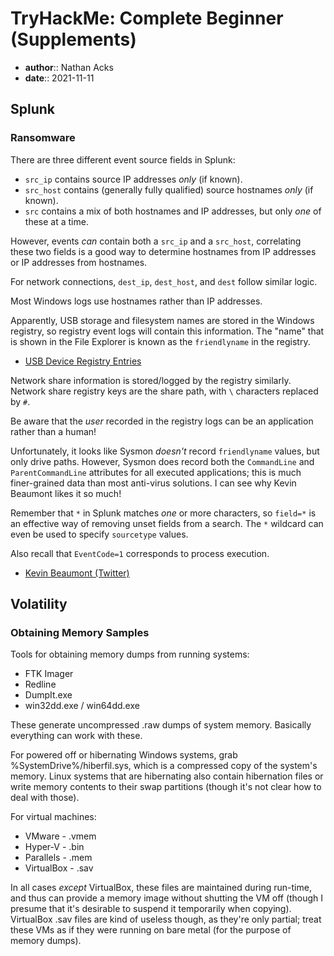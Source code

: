# TryHackMe: Complete Beginner (Supplements)

* **author**:: Nathan Acks  
* **date**:: 2021-11-11

## Splunk

### Ransomware

There are three different event source fields in Splunk:

* `src_ip` contains source IP addresses *only* (if known).
* `src_host` contains (generally fully qualified) source hostnames *only* (if known).
* `src` contains a mix of both hostnames and IP addresses, but only *one* of these at a time.

However, events *can* contain both a `src_ip` and a `src_host`, correlating these two fields is a good way to determine hostnames from IP addresses or IP addresses from hostnames.

For network connections, `dest_ip`, `dest_host`, and `dest` follow similar logic.

Most Windows logs use hostnames rather than IP addresses.

Apparently, USB storage and filesystem names are stored in the Windows registry, so registry event logs will contain this information. The "name" that is shown in the File Explorer is known as the `friendlyname` in the registry.

* [USB Device Registry Entries](https://msdn.microsoft.com/en-us/library/windows/hardware/jj649944%28v=vs.85%29.aspx)

Network share information is stored/logged by the registry similarly. Network share registry keys are the share path, with `\` characters replaced by `#`.

Be aware that the *user* recorded in the registry logs can be an application rather than a human!

Unfortunately, it looks like Sysmon *doesn't* record `friendlyname` values, but only drive paths. However, Sysmon does record both the `CommandLine` and `ParentCommandLine` attributes for all executed applications; this is much finer-grained data than most anti-virus solutions. I can see why Kevin Beaumont likes it so much!

Remember that `*` in Splunk matches *one* or more characters, so `field=*` is an effective way of removing unset fields from a search. The `*` wildcard can even be used to specify `sourcetype` values.

Also recall that `EventCode=1` corresponds to process execution.

* [Kevin Beaumont (Twitter)](https://twitter.com/GossiTheDog)

## Volatility

### Obtaining Memory Samples

Tools for obtaining memory dumps from running systems:

* FTK Imager
* Redline
* DumpIt.exe
* win32dd.exe / win64dd.exe

These generate uncompressed .raw dumps of system memory. Basically everything can work with these.

For powered off or hibernating Windows systems, grab %SystemDrive%/hiberfil.sys, which is a compressed copy of the system's memory. Linux systems that are hibernating also contain hibernation files or write memory contents to their swap partitions (though it's not clear how to deal with those).

For virtual machines:

* VMware - .vmem
* Hyper-V - .bin
* Parallels - .mem
* VirtualBox - .sav

In all cases *except* VirtualBox, these files are maintained during run-time, and thus can provide a memory image without shutting the VM off (though I presume that it's desirable to suspend it temporarily when copying). VirtualBox .sav files are kind of useless though, as they're only partial; treat these VMs as if they were running on bare metal (for the purpose of memory dumps).
